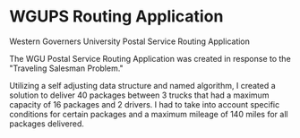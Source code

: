 # WGUPS Routing Application
Western Governers University Postal Service Routing Application

The WGU Postal Service Routing Application was created in response to the "Traveling Salesman Problem." 

Utilizing a self adjusting data structure and named algorithm, I created a solution to deliver 40 packages
between 3 trucks that had a maximum capacity of 16 packages and 2 drivers. I had to take into account
specific conditions for certain packages and a maximum mileage of 140 miles for all packages delivered.  
